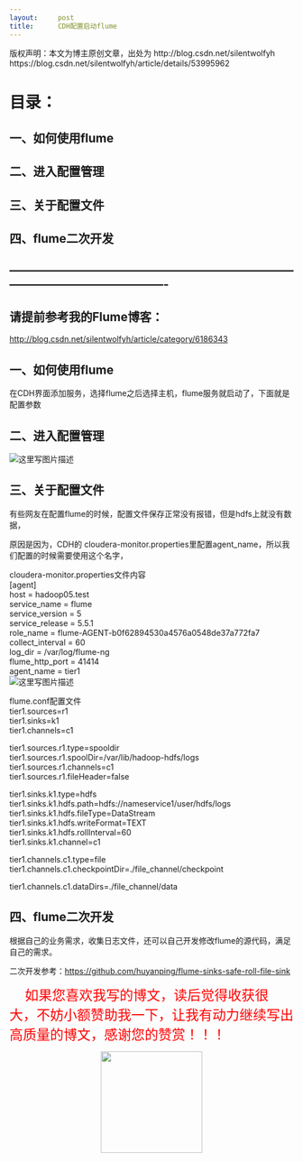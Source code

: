 ```yaml
---
layout:     post
title:      CDH配置启动flume
---
```

<div id="article_content" class="article_content clearfix csdn-tracking-statistics" data-pid="blog" data-mod="popu_307" data-dsm="post">
								<div class="article-copyright">
					版权声明：本文为博主原创文章，出处为 http://blog.csdn.net/silentwolfyh					https://blog.csdn.net/silentwolfyh/article/details/53995962				</div>
								            <div id="content_views" class="markdown_views prism-atom-one-dark">
							<!-- flowchart 箭头图标 勿删 -->
							<svg xmlns="http://www.w3.org/2000/svg" style="display: none;"><path stroke-linecap="round" d="M5,0 0,2.5 5,5z" id="raphael-marker-block" style="-webkit-tap-highlight-color: rgba(0, 0, 0, 0);"></path></svg>
							<h1 id="目录">目录：</h1>



<h2 id="一如何使用flume">一、如何使用flume</h2>



<h2 id="二进入配置管理">二、进入配置管理</h2>



<h2 id="三关于配置文件">三、关于配置文件</h2>



<h2 id="四flume二次开发">四、flume二次开发</h2>



<h2 id="title">—————————————————————————————————————-</h2>



<h2 id="请提前参考我的flume博客">请提前参考我的Flume博客：</h2>

<p><a href="http://blog.csdn.net/silentwolfyh/article/category/6186343" rel="nofollow" target="_blank">http://blog.csdn.net/silentwolfyh/article/category/6186343</a></p>



<h2 id="一如何使用flume-1">一、如何使用flume</h2>

<p>在CDH界面添加服务，选择flume之后选择主机，flume服务就启动了，下面就是配置参数</p>



<h2 id="二进入配置管理-1">二、进入配置管理</h2>

<p><img src="https://img-blog.csdn.net/20170228090809009?watermark/2/text/aHR0cDovL2Jsb2cuY3Nkbi5uZXQvc2lsZW50d29sZnlo/font/5a6L5L2T/fontsize/400/fill/I0ZGMDAwMA==/dissolve/70/gravity/Center" alt="这里写图片描述" title=""></p>



<h2 id="三关于配置文件-1">三、关于配置文件</h2>

<p>有些网友在配置flume的时候，配置文件保存正常没有报错，但是hdfs上就没有数据，</p>

<p>原因是因为，CDH的 cloudera-monitor.properties里配置agent_name，所以我们配置的时候需要使用这个名字，</p>

<p>cloudera-monitor.properties文件内容 <br>
[agent] <br>
host = hadoop05.test <br>
service_name = flume <br>
service_version = 5 <br>
service_release = 5.5.1 <br>
role_name = flume-AGENT-b0f62894530a4576a0548de37a772fa7 <br>
collect_interval = 60 <br>
log_dir = /var/log/flume-ng <br>
flume_http_port = 41414 <br>
agent_name = tier1 <br>
<img src="https://img-blog.csdn.net/20170103165654461?watermark/2/text/aHR0cDovL2Jsb2cuY3Nkbi5uZXQvc2lsZW50d29sZnlo/font/5a6L5L2T/fontsize/400/fill/I0ZGMDAwMA==/dissolve/70/gravity/Center" alt="这里写图片描述" title=""></p>

<p>flume.conf配置文件 <br>
tier1.sources=r1 <br>
tier1.sinks=k1 <br>
tier1.channels=c1</p>

<p>tier1.sources.r1.type=spooldir <br>
tier1.sources.r1.spoolDir=/var/lib/hadoop-hdfs/logs <br>
tier1.sources.r1.channels=c1 <br>
tier1.sources.r1.fileHeader=false</p>

<p>tier1.sinks.k1.type=hdfs <br>
tier1.sinks.k1.hdfs.path=hdfs://nameservice1/user/hdfs/logs <br>
tier1.sinks.k1.hdfs.fileType=DataStream <br>
tier1.sinks.k1.hdfs.writeFormat=TEXT <br>
tier1.sinks.k1.hdfs.rollInterval=60 <br>
tier1.sinks.k1.channel=c1</p>

<p>tier1.channels.c1.type=file <br>
tier1.channels.c1.checkpointDir=./file_channel/checkpoint</p>

<p>tier1.channels.c1.dataDirs=./file_channel/data</p>



<h2 id="四flume二次开发-1">四、flume二次开发</h2>

<p>根据自己的业务需求，收集日志文件，还可以自己开发修改flume的源代码，满足自己的需求。</p>

<p>二次开发参考：<a href="https://github.com/huyanping/flume-sinks-safe-roll-file-sink" rel="nofollow">https://github.com/huyanping/flume-sinks-safe-roll-file-sink</a></p>

<p>       <font size="5" color="#ff0000" face="黑体">如果您喜欢我写的博文，读后觉得收获很大，不妨小额赞助我一下，让我有动力继续写出高质量的博文，感谢您的赞赏！！！</font> <br>
</p><center><img src="https://img-blog.csdn.net/20170607081951153" width="180" height="180"></center><p></p>            </div>
						<link href="https://csdnimg.cn/release/phoenix/mdeditor/markdown_views-9e5741c4b9.css" rel="stylesheet">
                </div>